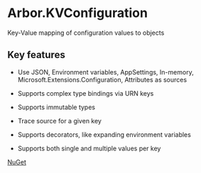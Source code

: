 # Arbor.KVConfiguration

Key-Value mapping of configuration values to objects

## Key features

* Use JSON, Environment variables, AppSettings, In-memory, Microsoft.Extensions.Configuration, Attributes as sources

* Supports complex type bindings via URN keys

* Supports immutable types

* Trace source for a given key

* Supports decorators, like expanding environment variables

* Supports both single and multiple values per key


[NuGet](https://www.nuget.org/packages/Arbor.KVConfiguration.Core/)
